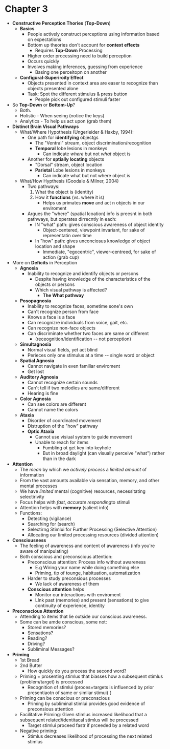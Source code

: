 Chapter 3
=========
- **Constructive Perception Thories** (**Top-Down**)
    * **Basics**
        - People actively construct perceptions using information based on expectations
        - Bottom up theories don't account for **context effects**
            * Requires **Top-Down** Processing
        - Higher order processing need to build perception
        - Occurs quickly
        - Involves making inferences, guessing from experience
            * Basing one perceitopn on another
    * **Configural-Superiroity Effect**
        - Objects presented in context area are easer to recognize than objects presented alone
        - Task: Spot the different stimulus & press button
            * People pick out configured stimuli faster
- So **Top-Down** or **Bottom-Up**?
    * Both. 
    * Holistic - When seeing (notice the keys)
    * Analytics - To help us act upon (grab them)
- **Distinct Brain Visual Pathways**
    * What/Where Hypothesis (Ungerleider & Haxby, 1994):
        * One path for **identifying** objectgs
            - The "Ventral" stream, object discrimination/recognition
            - **Temporal** lobe lesions in monkeys
                * Can indicate _where_ but not _what_ object is
        * Another for **sptially locating** objects
            - "Dorsal" stream, object location
            - **Parietal** Lobe lesions in monkeys
                * Can indicate what but not where object is
    * What/How Hypthesis (Goodale & Milner, 2004)
        - Two pathways:
            1. What the object is (identity)
            2. How it **functions** (vs. where it is)
                - Helps us primates **move** and act n objects in our enviroment
        - Argues the "where" (spatial lcoation) info is preesnt in both pathways, but operates dirrecntly in each:
            * IN "what" path: gives conscious awareness of object identity
                * Object-centered, viewpoint invariant, for sake of representatin over time
            * In "how" path: gives unconciosus knowledge of object location and shape
                - Immediate, "egocentric", viewer-centreed, for sake of action (grab cup)
- More on **Deficits** in Perception
    * **Agnosia**
        - Inability to recognize and identify objects or persons
            * Despite having knowledge of the characteristics of the objects or persons
            * Which visual pathway is affected?
                - **The What pathway**
    * **Posopagnosia**
        - Inability to recognize faces, sometime sone's own
        - Can't recognize person from face
        - Knows a face is a face
        - Can recognizre individuals from voice, gait, etc.
        - Can recognize non-face objects
        - Can discriminate whether two faces are same or different
            * (receognition/identification -- not perception)
    * **Simultagnosia**
        - Normal visual fields, yet act blind
        - Perieces only one stimulus at a time -- single word or object
    * **Spatial Agnosia**
        - Cannot navigate in even familiar enviroment
        - Get lost
    * **Auditory Agnosia**
        - Cannot recognize certain sounds
        - Can't tell if two melodies are same/different
        - Hearing is fine
    * **Color Agnosia**
        - Can see colors are different
        - Cannot name the colors
    * **Ataxia**
        - Disorder of coordinated movement
        - Distruption of the "how" pathway
        - **Optic Ataxia**
            * Cannot use visiual system to guide movement
            * Unable to reach for items
                - Fumbling ot get key into keyhole
                - But in broad daylight (can visually perceive "what") rather than in the dark
- **Attention**
    * The *mean* by which we *actively process* a *limited amount* of information
    * From the vast amounts available via sensation, memory, and other mental processes
    * We have *limited* mental (cognitive) resources, necessitating selectirivity
    * Focus helps with *fast*, *accurate responding*to stimuli
    * Attention helps with **memory** (salient info)
    * Functions:
        - Detecting (vigilance)
        - Searching for (search)
        - Selectirng Stimlui for Further Processing (Selective Attention)
        - Allocating our limited processing resources (divided attention)
- **Consciousness**
    - The feeling of awareness and content of awareness (info you're aware of manipulating)
    - Both conscious and preconscious attention:
        * Preconscious attention: Process info without awareness
            - E.g Wiring your name while doing something else
            - Priming, tip of tounge, habituation, automatization
        * Harder to study preconsious processes
            - We lack of awareness of them
        * **Conscious attention** helps
            - Monitor our interactions with enviroment
            - LInk past (memories) and present (sensations) to give continuity of experience, identity
- **Preconscious Attention**
    * Attending to items that lie outside our conscious awareness.
    * Some can be amde conscious, some not:
        - Stored memories?
        - Sensations?
        - Reading?
        - Driving?
        - Subliminal Messages?
- **Priming**
    * 1st Bread
    * 2nd Butter
        - How quickly do you process the second word?
    * Priming = prosenting stimlus that biasses how a subsequent stimlus (problem/target) is processed
        - Recognition of stimlui (proces=targets is influenced by prior presentiaotn of same or simliar stimui) (
    * Priming can be conscious or preconscious
        - Priming by subliminal stimlui provides good evidence of preconsious attention
    * Facilitative Priming: Given stimlus increased likelihood that a subsequent related/identitacal stimlus will be processed
        - Target stimlui proceed fastr if prceeded by a related word
    * Negative priming:
        - Stimlus decreases likelihood of processing the next related stimlus
